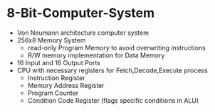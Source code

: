 # 8-Bit-Computer-System
- Von Neumann architecture computer system 
- 256x8 Memory System
    - read-only Program Memory to avoid overwriting instructions
    - R/W memory implementation for Data Memory
- 16 Input and 16 Output Ports
- CPU with necessary registers for Fetch,Decode,Execute process
    - Instruction Register
    - Memory Address Register
    - Program Counter
    - Condition Code Register (flags specific conditions in ALU)
